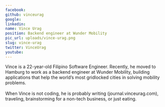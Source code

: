 ```yaml
---
facebook: 
github: vinceurag
google: 
linkedin: 
name: Vince Urag
position: Backend engineer at Wunder Mobility
pic_url: uploads/vince-urag.png
slug: vince-urag
twitter: VinceUrag
youtube: 
---
```

<p>Vince is a 22-year-old Filipino Software Engineer. Recently, he moved to Hamburg to work as a backend engineer at Wunder Mobility, building applications that help the world&rsquo;s most gridlocked cities in solving mobility problems.<br />
<br />
When Vince is not coding, he is probably writing (journal.vinceurag.com), traveling, brainstorming for a non-tech business, or just eating.</p>
